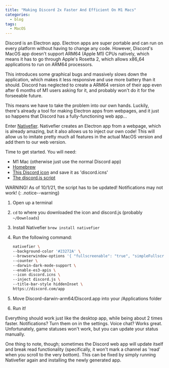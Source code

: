 ```yaml
---
title: "Making Discord 2x Faster And Efficient On M1 Macs"
categories:
  - blog
tags:
  - MacOS
---
```

Discord is an Electron app. Electron apps are super portable and can run on every platform without having to change any code. However, Discord's MacOS app doesn't support ARM64 (Apple M1) CPUs natively, which means it has to go through Apple's Rosetta 2, which allows x86_64 applications to run on ARM64 processors.

This introduces some graphical bugs and massively slows down the application, which makes it less responsive and use more battery than it should. Discord has neglected to create a ARM64 version of their app even after 6 months of M1 users asking for it, and probably won't do it for the forseeable future.

This means we have to take the problem into our own hands. Luckily, there's already a tool for making Electron apps from webpages, and it just so happens that Discord has a fully-functioning web app...

Enter [Nativefier](https://github.com/nativefier/nativefier). Nativefier creates an Electron app from a webpage, which is already amazing, but it also allows us to inject our own code! This will allow us to imitate pretty much all features in the actual MacOS version and add them to our web version.

Time to get started. You will need:

- M1 Mac (otherwise just use the normal Discord app)
- [Homebrew](https://brew.sh)
- [This Discord icon](https://media.macosicons.com/parse/files/macOSicons/8bd2d46228e7ecc74e67901948a8df93_Discord.icns) and save it as 'discord.icns'
- [The discord.js script](https://gist.github.com/Randomblock1/b8cd3948ce0b4688b874f2643a2a6941)

WARNING! As of 10/1/21, the script has to be updated! Notifications may not work!
{: .notice--warning}

1. Open up a terminal

2. `cd` to where you downloaded the icon and discord.js (probably `~/Downloads`)

3. Install Nativefier
  `brew install nativefier`

4. Run the following command:

    ```bash
    nativefier \
    --background-color '#23272A' \
    --browserwindow-options '{ "fullscreenable": "true", "simpleFullscreen": "false" }' \
    --counter \
    --darwin-dark-mode-support \
    --enable-es3-apis \
    --icon discord.icns \
    --inject discord.js \
    --title-bar-style hiddenInset \
    https://discord.com/app
    ```

5. Move Discord-darwin-arm64/Discord.app into your /Applications folder

6. Run it!

Everything should work just like the desktop app, while being about 2 times faster. Notifications? Turn them on in the settings. Voice chat? Works great. Unfortunately, game statuses won't work, but you can update your status manually.

One thing to note, though; sometimes the Discord web app will update itself and break read functionality (specifically, it won't mark a channel as 'read' when you scroll to the very bottom). This can be fixed by simply running Nativefier again and installing the newly generated app.
